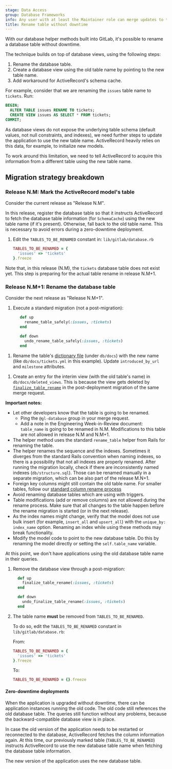 ```yaml
---
stage: Data Access
group: Database Frameworks
info: Any user with at least the Maintainer role can merge updates to this content. For details, see https://docs.gitlab.com/development/development_processes/#development-guidelines-review.
title: Rename table without downtime
---
```


With our database helper methods built into GitLab, it's possible to rename a database table without downtime.

The technique builds on top of database views, using the following steps:

1. Rename the database table.
1. Create a database view using the old table name by pointing to the new table name.
1. Add workaround for ActiveRecord's schema cache.

For example, consider that we are renaming the `issues` table name to `tickets`. Run:

```sql
BEGIN;
  ALTER TABLE issues RENAME TO tickets;
  CREATE VIEW issues AS SELECT * FROM tickets;
COMMIT;
```

As database views do not expose the underlying table schema (default values, not null
constraints, and indexes), we need further steps to update the application to use the new
table name. ActiveRecord heavily relies on this data, for example, to initialize new
models.

To work around this limitation, we need to tell ActiveRecord to acquire this information
from a different table using the new table name.

## Migration strategy breakdown

### Release N.M: Mark the ActiveRecord model's table

Consider the current release as "Release N.M".

In this release, register the database table so that it instructs ActiveRecord to fetch the
database table information (for `SchemaCache`) using the new table name (if it's present). Otherwise, fall back
to the old table name. This is necessary to avoid errors during a zero-downtime deployment.

1. Edit the `TABLES_TO_BE_RENAMED` constant in: `lib/gitlab/database.rb`

   ```ruby
   TABLES_TO_BE_RENAMED = {
     'issues' => 'tickets'
   }.freeze
   ```

Note that, in this release (N.M), the `tickets` database table does not exist yet. This step is preparing for the actual table rename in release N.M+1.

### Release N.M+1: Rename the database table

Consider the next release as "Release N.M+1".

1. Execute a standard migration (not a post-migration):

   ```ruby
      def up
        rename_table_safely(:issues, :tickets)
      end

      def down
        undo_rename_table_safely(:issues, :tickets)
      end
    ```

<!-- vale gitlab_base.Substitutions = NO -->
1. Rename the table's [dictionary file](database_dictionary.md) (under `db/docs`) with the new name (like `db/docs/tickets.yml` in this example). Update `introduced_by_url` and `milestone` attributes.
<!-- vale gitlab_base.Substitutions = YES -->
1. Create an entry for the interim view (with the old table's name) in `db/docs/deleted_views`. This is because the view gets deleted by [`finalize_table_rename`](https://gitlab.com/gitlab-org/gitlab/-/blob/33dabf39e75ef01cd0914ed44f0954c8b72d5fe3/lib/gitlab/database/rename_table_helpers.rb#L20) in the post-deployment migration of the same merge request.

**Important notes:**

- Let other developers know that the table is going to be renamed.
  - Ping the `@gl-database` group in your merge request.
  - Add a note in the Engineering Week-in-Review document: `table_name` is going to be renamed in N.M. Modifications to this table are not allowed in release N.M and N.M+1.
- The helper method uses the standard `rename_table` helper from Rails for renaming the table.
- The helper renames the sequence and the indexes. Sometimes it diverges from the standard Rails convention
  when naming indexes, so there is a possibility that not all indexes are properly renamed. After running
  the migration locally, check if there are inconsistently named indexes (`db/structure.sql`). Those can be
  renamed manually in a separate migration, which can be also part of the release M.N+1.
- Foreign key columns might still contain the old table name. For smaller tables, follow our
  [standard column rename process](avoiding_downtime_in_migrations.md#renaming-columns)
- Avoid renaming database tables which are using with triggers.
- Table modifications (add or remove columns) are not allowed during the rename process. Make sure that all changes to the table happen before the rename migration is started (or in the next release).
- As the index names might change, verify that the model does not use bulk insert
  (for example, `insert_all` and `upsert_all`) with the `unique_by: index_name` option.
  Renaming an index while using these methods may break functionality.
- Modify the model code to point to the new database table. Do this by
  renaming the model directly or setting the `self.table_name` variable.

At this point, we don't have applications using the old database table name in their queries.

1. Remove the database view through a post-migration:

   ```ruby
     def up
       finalize_table_rename(:issues, :tickets)
     end

     def down
       undo_finalize_table_rename(:issues, :tickets)
     end
   ```

1. The table name **must** be removed from `TABLES_TO_BE_RENAMED`.

   To do so, edit the `TABLES_TO_BE_RENAMED` constant in `lib/gitlab/database.rb`:

   From:

   ```ruby
   TABLES_TO_BE_RENAMED = {
     'issues' => 'tickets'
   }.freeze
   ```

   To:

   ```ruby
   TABLES_TO_BE_RENAMED = {}.freeze
   ```

#### Zero-downtime deployments

When the application is upgraded without downtime, there can be application instances
running the old code. The old code still references the old database table. The queries
still function without any problems, because the backward-compatible database view is
in place.

In case the old version of the application needs to be restarted or reconnected to the
database, ActiveRecord fetches the column information again. At this time, our previously
marked table (`TABLES_TO_BE_RENAMED`) instructs ActiveRecord to use the new database table name
when fetching the database table information.

The new version of the application uses the new database table.
